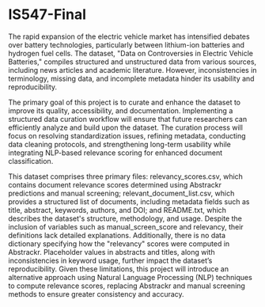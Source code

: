 # IS547-Final

The rapid expansion of the electric vehicle market has intensified debates over battery technologies, particularly between lithium-ion batteries and hydrogen fuel cells. The dataset, "Data on Controversies in Electric Vehicle Batteries," compiles structured and unstructured data from various sources, including news articles and academic literature. However, inconsistencies in terminology, missing data, and incomplete metadata hinder its usability and reproducibility.

The primary goal of this project is to curate and enhance the dataset to improve its quality, accessibility, and documentation. Implementing a structured data curation workflow will ensure that future researchers can efficiently analyze and build upon the dataset. The curation process will focus on resolving standardization issues, refining metadata, conducting data cleaning protocols, and strengthening long-term usability while integrating NLP-based relevance scoring for enhanced document classification.

This dataset comprises three primary files: relevancy_scores.csv, which contains document relevance scores determined using Abstrackr predictions and manual screening; relevant_document_list.csv, which provides a structured list of documents, including metadata fields such as title, abstract, keywords, authors, and DOI; and README.txt, which describes the dataset's structure, methodology, and usage. Despite the inclusion of variables such as manual_screen_score and relevancy, their definitions lack detailed explanations. Additionally, there is no data dictionary specifying how the "relevancy" scores were computed in Abstrackr. Placeholder values in abstracts and titles, along with inconsistencies in keyword usage, further impact the dataset’s reproducibility. Given these limitations, this project will introduce an alternative approach using Natural Language Processing (NLP) techniques to compute relevance scores, replacing Abstrackr and manual screening methods to ensure greater consistency and accuracy.
